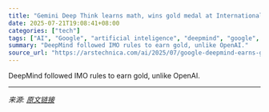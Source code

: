 ```yaml
---
title: "Gemini Deep Think learns math, wins gold medal at International Math Olympiad"
date: 2025-07-21T19:08:41+08:00
categories: ["tech"]
tags: ["AI", "Google", "artificial inteligence", "deepmind", "google", "math"]
summary: "DeepMind followed IMO rules to earn gold, unlike OpenAI."
source_url: "https://arstechnica.com/ai/2025/07/google-deepmind-earns-gold-in-international-math-olympiad-with-new-gemini-ai/"
---
```


DeepMind followed IMO rules to earn gold, unlike OpenAI.

---

*来源: [原文链接](https://arstechnica.com/ai/2025/07/google-deepmind-earns-gold-in-international-math-olympiad-with-new-gemini-ai/)*
